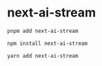 # next-ai-stream

```bash
pnpm add next-ai-stream
```

```bash
npm install next-ai-stream
```

```bash
yarn add next-ai-stream
```

